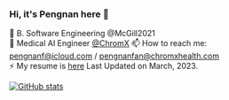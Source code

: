 ### Hi, it's Pengnan here 👋

🌱 B. Software Engineering @McGill2021   
🔭 Medical AI Engineer [@ChromX](http://www.chromxhealth.com/)
📫 How to reach me: pengnanf@icloud.com / pengnanfan@chromxhealth.com  
⚡ My resume is [here](./Resume_Pengnan_Fan_v1.pdf) Last Updated on March, 2023.


[![GitHub stats](https://github-readme-stats.vercel.app/api?username=Catosine&show_icons=true)  ](https://github.com/Catosine/)

<!--
**Catosine/Catosine** is a ✨ _special_ ✨ repository because its `README.md` (this file) appears on your GitHub profile.

Here are some ideas to get you started:

- 🔭 I’m currently working on ...
- 🌱 I’m currently learning ...
- 👯 I’m looking to collaborate on ...
- 🤔 I’m looking for help with ...
- 💬 Ask me about ...
- 📫 How to reach me: ...
- 😄 Pronouns: ...
- ⚡ Fun fact: ...
-->
